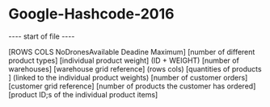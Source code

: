 # Google-Hashcode-2016


---- start of file ----

[ROWS COLS NoDronesAvailable Deadine Maximum]
[number of different product types]
[individual product weight] (ID + WEIGHT) 
[number of warehouses] 
[warehouse grid reference] (rows cols)
[quantities of products ] (linked to the individual product weights)
[number of customer orders]
[customer grid reference]
[number of products the customer has ordered]
[product ID;s of the individual product items]
